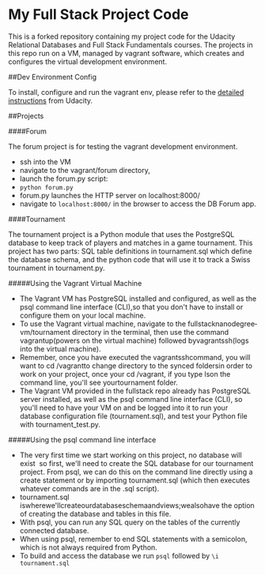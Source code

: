 My Full Stack Project Code
=============

This is a forked repository containing my project code for the Udacity Relational Databases and Full Stack Fundamentals courses. The projects in this repo run on a VM, managed by vagrant software, which creates and configures the virtual development environment.  

##Dev Environment Config

To install, configure and run the vagrant env, please refer to the [detailed instructions](https://www.udacity.com/wiki/ud197/install-vagrant "Vagrant Instructions") from Udacity.


##Projects

####Forum 

The forum project is for testing the vagrant development environment.  

  - ssh into the VM
  - navigate to the vagrant/forum directory, 
  - launch the forum.py script:
  -   ```python forum.py```
  - forum.py launches the HTTP server on localhost:8000/
  - navigate to ```localhost:8000/``` in the browser to access the DB Forum app.


####Tournament
 
 The tournament project is a Python module that uses the PostgreSQL database to keep track of players and matches in a game tournament. This project has two parts: SQL table definitions in tournament.sql which define the database schema, and the python code that will use it to track a Swiss tournament in tournament.py.
 
#####Using the Vagrant Virtual Machine
  - The Vagrant VM has PostgreSQL installed and configured, as well as the psql command line interface (​CLI),​so that you don't have to install or configure them on your local machine.
  - To use the Vagrant virtual machine, navigate to the full­stack­nanodegree­vm/tournament directory in the terminal, then u​se the command vagrantup​(powers on the virtual machine) followed by ​vagrantssh(​logs into the virtual machine)​.
  - Remember, once you have executed the ​vagrantssh​command, you will want to ​cd /vagrant​to change directory to the s​ynced folders​in order to work on your project, once your cd /vagrant, if you type ​ls​on the command line, you'll see your​tournament folder.
  - The Vagrant VM provided in the fullstack repo already has PostgreSQL server installed, as well as the psql command line interface (CLI), so you'll need to have your VM on and be logged into it to run your database configuration file (​tournament.sql)​, and test your Python file with ​tournament_test.py.​

#####Using the psql command line interface
  - The very first time we start working on this project, no database will exist ­ so first, we'll need to create the SQL database for our tournament project. From psql, we can do this on the command line directly using a create statement or by importing ​tournament.sql (which then executes whatever commands are in the .sql script).
  - tournament.sql​iswherewe'llcreateourdatabaseschemaandviews;wealsohave the option of creating the database and tables in this file.
  - With psql, you can run any SQL query on the tables of the currently connected database.
  - When using psql, remember to end SQL statements with a semicolon, which is not always required from Python.
  - To build and access the database we run ```psql``` followed by ```\i tournament.sql```



